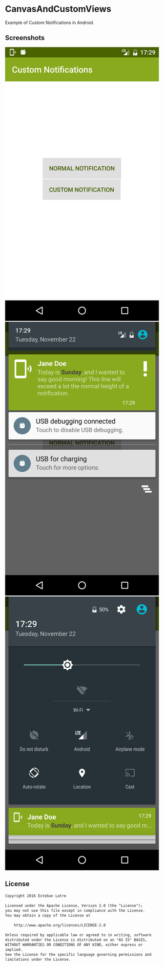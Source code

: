# CanvasAndCustomViews

Example of Custom Notifications in Android.

## Screenshots

![Screenshot](art/device-2016-11-22-172915.png)
![Screenshot](art/device-2016-11-22-172925.png)
![Screenshot](art/device-2016-11-22-172934.png)

## License
    Copyright 2016 Esteban Latre
    
    Licensed under the Apache License, Version 2.0 (the "License");
    you may not use this file except in compliance with the License.
    You may obtain a copy of the License at
    
        http://www.apache.org/licenses/LICENSE-2.0
    
    Unless required by applicable law or agreed to in writing, software
    distributed under the License is distributed on an "AS IS" BASIS,
    WITHOUT WARRANTIES OR CONDITIONS OF ANY KIND, either express or implied.
    See the License for the specific language governing permissions and
    limitations under the License.
